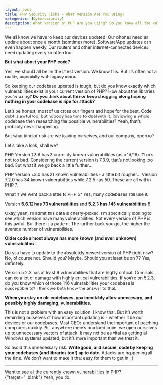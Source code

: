 ```yaml
---
layout: post
title: PHP Security Risks - What Version Are You Using?
categories: [Cybersecurity]
description: What version of PHP are you using? Do you know all the vulnerabilities in your PHP version and what mitigations do you have in place? Why does it even matter??
---
```


We all know we have to keep our devices updated. Our phones need an update about once a month (somtimes more). Software/App updates can even happen weekly. Our routers and other internet-connected devices need updating every so often too.

**But what about your PHP code?**

<!--more-->

Yes, we should all be on the latest version. We know this. But it’s often not a reality, especially with legacy code.

So keeping our codebase updated is tough, but do you know exactly which vulnerabilities exist in your current version of PHP? How about the libraries you’re using? **Do you think about this or keep chugging along hoping nothing in your codebase is ripe for attack?**

Let’s be honest, most of us cross our fingers and hope for the best. Code debt is awful too, but nobody has time to deal with it. Reviewing a whole codebase then researching the possible vulnerabilities? Yeah, that’s probably never happening.

But what kind of risk are we leaving ourselves, and our company, open to?

Let’s take a look, shall we?

PHP Version 7.3.6 has 2 currently known vulnerabilities (as of 9/19). That’s not too bad. Considering the current version is 7.3.9, that’s not looking too bad. But what if we go back a little further…

PHP Version 7.3.0 has 21 known vulnerabilities - a little bit rougher…
Version 7.2.0 has 34 known vulnerabilities while 7.2.5 has 50. These are all within PHP 7. 

What if we went back a little to PHP 5? Yes, many codebases still use it. 

Version **5.6.12 has 73 vulnerabilities** and **5.2.3 has 146 vulnerabilities!!!**

Okay, yeah, I’ll admit this data is cherry-picked. I’m specifically looking to see which version have many vulnerabilities. Not every version of PHP is this awful. But there is a pattern. The further back you go, the higher the average number of vulnerabilities. 

**Older code almost always has more known (and even unknown) vulnerabilities.**

Do you have to update to the absolutely newest version of PHP right now? No, of course not. Should you? Maybe. Should you at least be on 7? Yes, definitely.

Version 5.2.3 has at least 9 vulnerabilities that are highly critical. Criminals can do a lot of damage with highly critical vulnerabilities. If you’re on 5.2.3, do you know which of those 146 vulnerabilities your codebase is susceptible to? I think we both know the answer to that.

**When you stay on old codebases, you inevitably allow uneccesary, and possibly highly damaging, vulnerabilities.**

This is not a problem with an easy solution. I know that. But it’s worth reminding ourselves of how important updating is - whether it be our devices or our codebases. Most CEOs understand the important of patching computers quickly. But anywhere there’s outdated code, we open ourselves up to unnecessary vectors of attack. It may not be as vital as getting all Windows systems updated, but it’s more important than we treat it.

So avoid this unnecessary risk. **Write good, and secure, code by keeping your codebases (and libraries too!) up to date.** Attacks are happening all the time. We don’t want to make it that easy for them to get in. ;)

---

[Want to see all the currently known vulnerabilities in PHP?](https://www.cvedetails.com/version-list/74/128/1/PHP-PHP.html){"target="_blank"} Yeah, you do.
